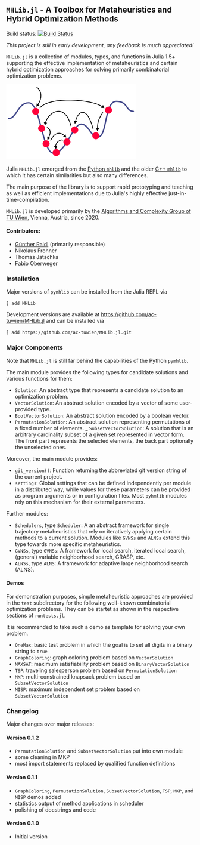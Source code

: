 ## `MHLib.jl` - A Toolbox for Metaheuristics and Hybrid Optimization Methods

Build status:
[![Build Status](https://travis-ci.com/ac-tuwien/MHLib.jl.svg?branch=master)](https://travis-ci.com/ac-tuwien/MHLib.jl)

_This project is still in early development, any feedback is much appreciated!_

`MHLib.jl` is a collection of modules, types, and functions  in Julia 1.5+ supporting
the effective implementation of metaheuristics and certain hybrid optimization approaches
for solving primarily  combinatorial optimization problems.

![ ](mh.png)

Julia `MHLib.jl` emerged from the
[Python `mhlib`](https://github.com/ac-tuwien/pymhlib) and the older
[C++ `mhlib`](https://bitbucket.org/ads-tuwien/mhlib) to which it has certain similarities
but also many differences.

The main purpose of the library is to support rapid prototyping and teaching as well
as efficient implementations due to Julia's highly effective just-in-time-compilation.

`MHLib.jl` is developed primarily by the
[Algorithms and Complexity Group of TU Wien](https://www.ac.tuwien.ac.at),
Vienna, Austria, since 2020.

#### Contributors:
- [Günther Raidl](https://www.ac.tuwien.ac.at/raidl) (primarily responsible)
- Nikolaus Frohner
- Thomas Jatschka
- Fabio Oberweger

### Installation

Major versions of `pymhlib` can be installed from the Julia REPL via

    ] add MHLib

Development versions are available at https://github.com/ac-tuwien/MHLib.jl and can be
installed via

    ] add https://github.com/ac-tuwien/MHLib.jl.git

### Major Components

Note that `MHLib.jl` is still far behind the capabilities of the Python `pymhlib`.

The main module provides the following types for candidate solutions and various
functions for them:
- `Solution`:
    An abstract type that represents a candidate solution to an optimization problem.
- `VectorSolution`:
    An abstract solution encoded by a vector of some user-provided type.
- `BoolVectorSolution`:
    An abstract solution encoded by a boolean vector.
- `PermutationSolution`:
    An abstract solution representing permutations of a fixed number of elements.
_ `SubsetVectorSolution`:
    A solution that is an arbitrary cardinality subset of a given set
    represented in vector form. The front part represents the selected
    elements, the back part optionally the unselected ones.

Moreover, the main module provides:
- `git_version()`:
    Function returning the abbreviated git version string of the current project.
- `settings`:
    Global settings that can be defined independently per module in a distributed
    way, while values for these parameters can be provided as program arguments or in
    configuration files. Most `pyhmlib` modules rely on this mechanism for their external
    parameters.

Further modules:

- `Schedulers`, type `Scheduler`:
    A an abstract framework for single trajectory metaheuristics that rely on iteratively
    applying certain methods to a current solution.
    Modules like `GVNSs` and `ALNSs` extend this type towards
    more specific metaheuristics.
- `GVNSs`, type `GVNSs`:
    A framework for local search, iterated local search, (general) variable neighborhood
    search, GRASP, etc.
- `ALNSs`, type `ALNS`:
    A framework for adaptive large neighborhood search (ALNS).


#### Demos

For demonstration purposes, simple metaheuristic approaches are provided in the `test`
subdirectory for the following well-known combinatorial optimization problems.
They can be startet as shown in the respective sections of `runtests.jl`.

It is recommended to take such a demo as template for solving your own problem.

- `OneMax`: basic test problem in which the goal is to set all digits in a binary
    string to `true`
- `GraphColoring`: graph coloring problem based on `VectorSolution`
- `MAXSAT`: maximum satisfiability problem based on `BinaryVectorSolution`
- `TSP`: traveling salesperson problem based on `PermutationSolution`
- `MKP`: multi-constrained knapsack problem based on `SubsetVectorSolution`
- `MISP`: maximum independent set problem based on `SubsetVectorSolution`


### Changelog

Major changes over major releases:

#### Version 0.1.2
- `PermutationSolution` and `SubsetVectorSolution` put into own module
- some cleaning in MKP
- most import statements replaced by qualified function definitions

#### Version 0.1.1
- `GraphColoring`, `PermutationSolution`, `SubsetVectorSolution`, `TSP`, `MKP`, 
    and `MISP` demos added
- statistics output of method applications in scheduler
- polishing of docstrings and code

#### Version 0.1.0
- Initial version
